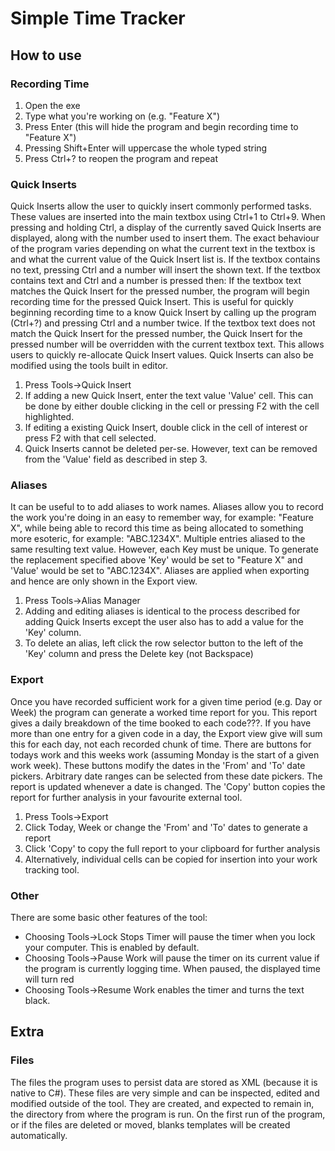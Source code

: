 # Simple Time Tracker
## How to use
### Recording Time
1. Open the exe
2. Type what you're working on (e.g. "Feature X")
3. Press Enter (this will hide the program and begin recording time to "Feature X")
4. Pressing Shift+Enter will uppercase the whole typed string
5. Press Ctrl+? to reopen the program and repeat

### Quick Inserts
Quick Inserts allow the user to quickly insert commonly performed tasks. These values are inserted into the main textbox using Ctrl+1 to Ctrl+9. When pressing and holding Ctrl, a display of the currently saved Quick Inserts are displayed, along with the number used to insert them. 
The exact behaviour of the program varies depending on what the current text in the textbox is and what the current value of the Quick Insert list is. 
If the textbox contains no text, pressing Ctrl and a number will insert the shown text.
If the textbox contains text and Ctrl and a number is pressed then:
If the textbox text matches the Quick Insert for the pressed number, the program will begin recording time for the pressed Quick Insert. This is useful for quickly beginning recording time to a know Quick Insert by calling up the program (Ctrl+?) and pressing Ctrl and a number twice.
If the textbox text does not match the Quick Insert for the pressed number, the Quick Insert for the pressed number will be overridden with the current textbox text. This allows users to quickly re-allocate Quick Insert values.
Quick Inserts can also be modified using the tools built in editor.
1. Press Tools->Quick Insert
2. If adding a new Quick Insert, enter the text value 'Value' cell. This can be done by either double clicking in the cell or pressing F2 with the cell highlighted.
3. If editing a existing Quick Insert, double click in the cell of interest or press F2 with that cell selected.
4. Quick Inserts cannot be deleted per-se. However, text can be removed from the 'Value' field as described in step 3.
   
### Aliases
It can be useful to to add aliases to work names. Aliases allow you to record the work you're doing in an easy to remember way, for example: "Feature X", while being able to record this time as being allocated to something more esoteric, for example: "ABC.1234X". Multiple entries aliased to the same resulting text value. However, each Key must be unique. To generate the replacement specified above 'Key' would be set to "Feature X" and 'Value' would be set to "ABC.1234X".
Aliases are applied when exporting and hence are only shown in the Export view.
1. Press Tools->Alias Manager
2. Adding and editing aliases is identical to the process described for adding Quick Inserts except the user also has to add a value for the 'Key' column.
3. To delete an alias, left click the row selector button to the left of the 'Key' column and press the Delete key (not Backspace)
   
### Export
Once you have recorded sufficient work for a given time period (e.g. Day or Week) the program can generate a worked time report for you. This report gives a daily breakdown of the time booked to each code???. If you have more than one entry for a given code in a day, the Export view give will sum this for each day, not each recorded chunk of time. There are buttons for todays work and this weeks work (assuming Monday is the start of a given work week). These buttons modify the dates in the 'From' and 'To' date pickers. Arbitrary date ranges can be selected from these date pickers. The report is updated whenever a date is changed.
The 'Copy' button copies the report for further analysis in your favourite external tool.
1. Press Tools->Export
2. Click Today, Week or change the 'From' and 'To' dates to generate a report
3. Click 'Copy' to copy the full report to your clipboard for further analysis
4. Alternatively, individual cells can be copied for insertion into your work tracking tool.

### Other
There are some basic other features of the tool:
- Choosing Tools->Lock Stops Timer will pause the timer when you lock your computer. This is enabled by default.
- Choosing Tools->Pause Work will pause the timer on its current value if the program is currently logging time. When paused, the displayed time will turn red
- Choosing Tools->Resume Work enables the timer and turns the text black.

## Extra
### Files
The files the program uses to persist data are stored as XML (because it is native to C#). These files are very simple and can be inspected, edited and modified outside of the tool. They are created, and expected to remain in, the directory from where the program is run. On the first run of the program, or if the files are deleted or moved, blanks templates will be created automatically.